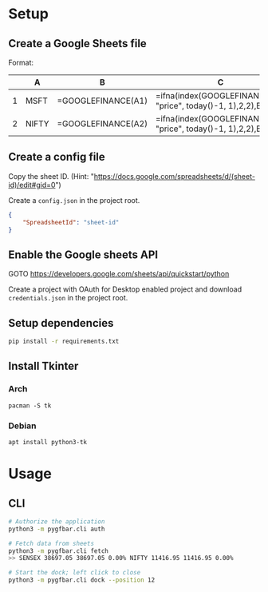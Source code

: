 # Setup

## Create a Google Sheets file 
Format:

||A|B|C|
|-|-|-|-|
|1|MSFT|=GOOGLEFINANCE(A1)|=ifna(index(GOOGLEFINANCE(A1, "price", today()-1, 1),2,2),B1)|
|2|NIFTY|=GOOGLEFINANCE(A2)|=ifna(index(GOOGLEFINANCE(A2, "price", today()-1, 1),2,2),B2)|

## Create a config file

Copy the sheet ID. (Hint: "https://docs.google.com/spreadsheets/d/(sheet-id)/edit#gid=0")

Create a `config.json` in the project root.
```json
{
    "SpreadsheetId": "sheet-id"
}
```

## Enable the Google sheets API
GOTO https://developers.google.com/sheets/api/quickstart/python

Create a project with OAuth for Desktop enabled project and download `credentials.json` in the project root.

## Setup dependencies

```bash
pip install -r requirements.txt
```

## Install Tkinter

### Arch

```
pacman -S tk
```

### Debian

```
apt install python3-tk
```

# Usage

## CLI

```bash
# Authorize the application
python3 -m pygfbar.cli auth

# Fetch data from sheets
python3 -m pygfbar.cli fetch
>> SENSEX 38697.05 38697.05 0.00% NIFTY 11416.95 11416.95 0.00%

# Start the dock; left click to close
python3 -m pygfbar.cli dock --position 12
```